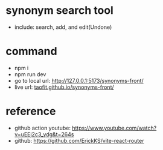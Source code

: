 # synonym search tool

- include: search, add, and edit(Undone)

# command
- npm i
- npm run dev
- go to local url: http://127.0.0.1:5173/synonyms-front/
- live url: [taofit.github.io/synonyms-front/](https://taofit.github.io/synonyms-front/)

# reference
- github action youtube: https://www.youtube.com/watch?v=uEEj2c3_ydg&t=264s 
- github: https://github.com/ErickKS/vite-react-router
